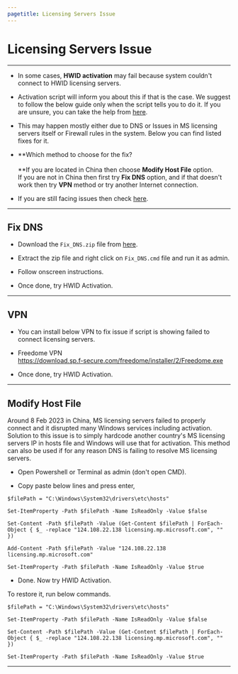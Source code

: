 ```yaml
---
pagetitle: Licensing Servers Issue
---
```


# Licensing Servers Issue

------------------------------------------------------------------------

-   In some cases, **HWID activation** may fail because system couldn't connect to HWID licensing servers.

-   Activation script will inform you about this if that is the case. We suggest to follow the below guide only when the script tells you to do it. If you are unsure, you can take the help from [here](troubleshoot.html).

-   This may happen mostly either due to DNS or Issues in MS licensing servers itself or Firewall rules in the system. Below you can find listed fixes for it.

-   **Which method to choose for the fix?\
    \
    **If you are located in China then choose **Modify Host File** option.\
    If you are not in China then first try **Fix DNS** option, and if that doesn't work then try **VPN** method or try another Internet connection.

-   If you are still facing issues then check [here](troubleshoot.html).

------------------------------------------------------------------------

## Fix DNS

-   Download the `Fix_DNS.zip` file from [here](https://www.box.com/index.php?rm=box_download_shared_file&shared_name=4c66hw8ezuijy5j0trwczy860sf825i7&file_id=f_1146300205040).

-   Extract the zip file and right click on `Fix_DNS.cmd` file and run it as admin.

-   Follow onscreen instructions.

-   Once done, try HWID Activation.

------------------------------------------------------------------------

## VPN

-   You can install below VPN to fix issue if script is showing failed to connect licensing servers.

-   Freedome VPN\
    <https://download.sp.f-secure.com/freedome/installer/2/Freedome.exe>

-   Once done, try HWID Activation.

------------------------------------------------------------------------

## Modify Host File

Around 8 Feb 2023 in China, MS licensing servers failed to properly connect and it disrupted many Windows services including activation. Solution to this issue is to simply hardcode another country's MS licensing servers IP in hosts file and Windows will use that for activation. This method can also be used if for any reason DNS is failing to resolve MS licensing servers.

-   Open Powershell or Terminal as admin (don't open CMD).

-   Copy paste below lines and press enter,

<!-- -->

```         
$filePath = "C:\Windows\System32\drivers\etc\hosts"

Set-ItemProperty -Path $filePath -Name IsReadOnly -Value $false

Set-Content -Path $filePath -Value (Get-Content $filePath | ForEach-Object { $_ -replace "124.108.22.138 licensing.mp.microsoft.com", "" })

Add-Content -Path $filePath -Value "124.108.22.138 licensing.mp.microsoft.com"

Set-ItemProperty -Path $filePath -Name IsReadOnly -Value $true
```

-   Done. Now try HWID Activation.

To restore it, run below commands.

```         
$filePath = "C:\Windows\System32\drivers\etc\hosts"

Set-ItemProperty -Path $filePath -Name IsReadOnly -Value $false

Set-Content -Path $filePath -Value (Get-Content $filePath | ForEach-Object { $_ -replace "124.108.22.138 licensing.mp.microsoft.com", "" })

Set-ItemProperty -Path $filePath -Name IsReadOnly -Value $true
```

------------------------------------------------------------------------
